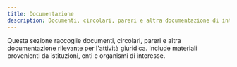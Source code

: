 ```yaml
---
title: Documentazione
description: Documenti, circolari, pareri e altra documentazione di interesse giuridico
---
```


Questa sezione raccoglie documenti, circolari, pareri e altra documentazione rilevante per l'attività giuridica. Include materiali provenienti da istituzioni, enti e organismi di interesse. 